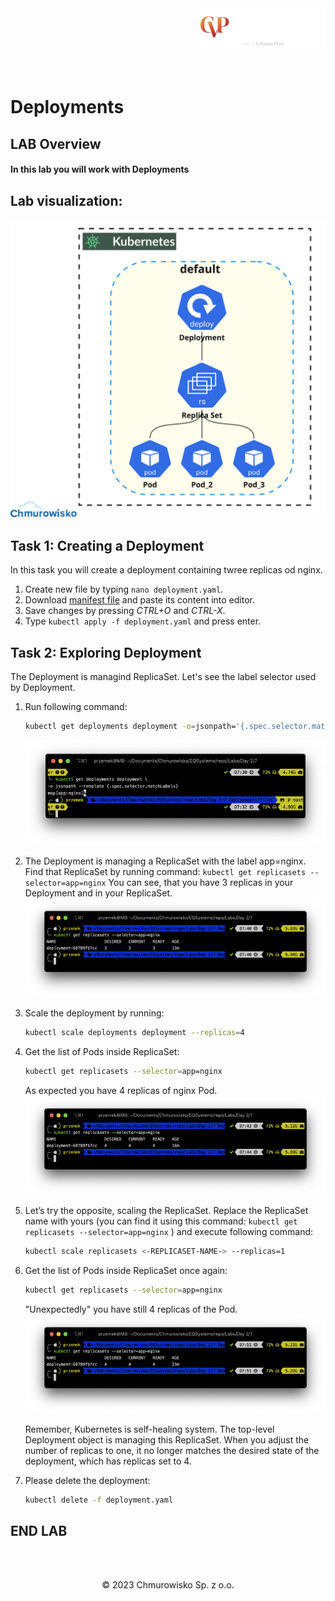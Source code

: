 <img src="../../../img/logo.png" alt="CVP logo" width="200" align="right">
<br><br>
<br><br>
<br><br>

# Deployments

## LAB Overview
#### In this lab you will work with Deployments

## Lab visualization:
![img](./img/s1.png)

## Task 1: Creating a Deployment

In this task you will create a deployment containing twree replicas od nginx.

1. Create new file by typing `nano deployment.yaml`.
1. Download [manifest file](./files/deployment.yaml) and paste its content into editor.
1. Save changes by pressing *CTRL+O* and *CTRL-X*.
1. Type `kubectl apply -f deployment.yaml` and press enter.

## Task 2: Exploring Deployment

The Deployment is managind ReplicaSet. Let's see the label selector used by Deployment.

1. Run following command: 

   ```bash
   kubectl get deployments deployment -o=jsonpath='{.spec.selector.matchLabels}'
   ```
   ![img](./img/deployment1.png)

1. The Deployment is managing a ReplicaSet with the label app=nginx. Find that ReplicaSet by running command: `kubectl get replicasets --selector=app=nginx`
You can see, that you have 3 replicas in your Deployment and in your ReplicaSet.
    ![img](./img/deployment2.png)

1. Scale the deployment by running: 

    ```bash
    kubectl scale deployments deployment --replicas=4
    ```

1. Get the list of Pods inside ReplicaSet: 
   ```bash
   kubectl get replicasets --selector=app=nginx
   ```
   As expected you have 4 replicas of nginx Pod.
   ![img](./img/deployment3.png)

1. Let’s try the opposite, scaling the ReplicaSet. Replace the ReplicaSet name with yours (you can find it using this command: `kubectl get replicasets --selector=app=nginx` ) and execute following command:
   
   ```bash
   kubectl scale replicasets <-REPLICASET-NAME-> --replicas=1
   ```

1. Get the list of Pods inside ReplicaSet once again: 
   ```bash
   kubectl get replicasets --selector=app=nginx
   ```
   "Unexpectedly" you have still 4 replicas of the Pod.
   ![img](./img/deployment4.png)

   Remember, Kubernetes is self-healing system. The top-level Deployment object is managing this ReplicaSet. When you adjust the number of replicas to one, it no longer matches the desired state of the deployment, which has replicas set to 4.

1. Please delete the deployment: 
   ```bash
   kubectl delete -f deployment.yaml
   ```
## END LAB


<br><br>

<center><p>&copy; 2023 Chmurowisko Sp. z o.o.<p></center>
